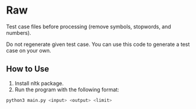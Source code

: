 # Raw

Test case files before processing (remove symbols, stopwords, and numbers).

Do not regenerate given test case. You can use this code to generate a test case on your own.

## How to Use

1. Install nltk package.
2. Run the program with the following format:

```sh
python3 main.py <input> <output> <limit>
```
